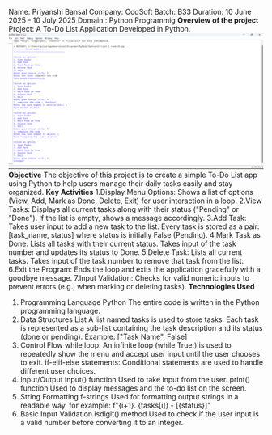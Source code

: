 Name: Priyanshi Bansal 
Company: CodSoft 
Batch: B33
Duration: 10 June 2025 - 10 July 2025
Domain : Python Programmig 
**Overview of the project**
Project: A To-Do List Application Developed in Python.
![image alt](https://github.com/Priyanshi19-ba/CodSoft-task-1/blob/main/Screenshot%202025-07-03%20164626.png?raw=true)
**Objective**
The objective of this project is to create a simple To-Do List app using Python to help users manage their daily tasks easily and stay organized.
**Key Activities**
1.Display Menu Options:
Shows a list of options (View, Add, Mark as Done, Delete, Exit) for user interaction in a loop.
2.View Tasks:
Displays all current tasks along with their status ("Pending" or "Done").
If the list is empty, shows a message accordingly.
3.Add Task:
Takes user input to add a new task to the list.
Every task is stored as a pair: [task_name, status] where status is initially False (Pending).
4.Mark Task as Done:
Lists all tasks with their current status.
Takes input of the task number and updates its status to Done.
5.Delete Task:
Lists all current tasks.
Takes input of the task number to remove that task from the list.
6.Exit the Program:
Ends the loop and exits the application gracefully with a goodbye message.
7.Input Validation:
Checks for valid numeric inputs to prevent errors (e.g., when marking or deleting tasks).
**Technologies Used**
1. Programming Language
Python
The entire code is written in the Python programming language.
2. Data Structures
List
A list named tasks is used to store tasks. Each task is represented as a sub-list containing the task description and its status (done or pending).
Example: ["Task Name", False]
3. Control Flow
while loop:
An infinite loop (while True:) is used to repeatedly show the menu and accept user input until the user chooses to exit.
if-elif-else statements:
Conditional statements are used to handle different user choices.
4. Input/Output
input() function
Used to take input from the user.
print() function
Used to display messages and the to-do list on the screen.
5. String Formatting
f-strings
Used for formatting output strings in a readable way, for example:
f"{i+1}. {tasks[i]} - [{status}]"
6. Basic Input Validation
isdigit() method
Used to check if the user input is a valid number before converting it to an integer.
